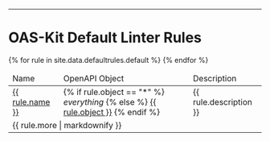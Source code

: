 ---

# OAS-Kit Default Linter Rules

<table class="table table-striped table-inverted">
  <thead>
    <tr>
      <td>Name</td>
      <td>OpenAPI Object</td>
      <td>Description</td>
    </tr>
  </thead>
  {% for rule in site.data.defaultrules.default %}
  <tr>
    <td id="{{ rule.name }}">
      <a href="#{{ rule.name }}">{{ rule.name }}</a>
    </td>
    <td>
        {% if rule.object == "*" %}
        <em>everything</em>
        {% else %}
        <a href="https://spec.openapis.org/oas/v3.0.2.html#{{ rule.object }}-object">{{ rule.object }}</a>
        {% endif %}
    </td>
    <td>{{ rule.description }}</td>
  </tr>
  <tr>
    <td colspan=3>{{ rule.more | markdownify }}</td>
  </tr>
  {% endfor %}
</table>

